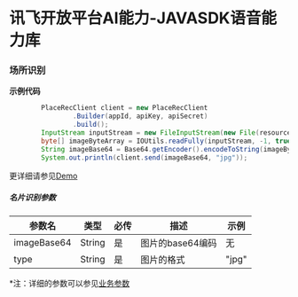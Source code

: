 # 讯飞开放平台AI能力-JAVASDK语音能力库

### 场所识别

**示例代码**
```java
        PlaceRecClient client = new PlaceRecClient
                .Builder(appId, apiKey, apiSecret)
                .build();
        InputStream inputStream = new FileInputStream(new File(resourcePath + filePath));
        byte[] imageByteArray = IOUtils.readFully(inputStream, -1, true);
        String imageBase64 = Base64.getEncoder().encodeToString(imageByteArray);
        System.out.println(client.send(imageBase64, "jpg"));
```

更详细请参见[Demo](https://github.com/iFLYTEK-OP/websdk-java-demo/blob/main/src/main/java/cn/xfyun/demo/ocr/PlaceRecClientApp.java)

##### 名片识别参数
|参数名|类型|必传|描述|示例|
|---|---|---|---|---|
|imageBase64|String|是|图片的base64编码|无|
|type|String|是|图片的格式|"jpg"|

 *注：详细的参数可以参见[业务参数](https://www.xfyun.cn/doc/image/place-recg/API.html)
